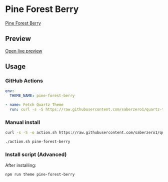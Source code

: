 # Pine Forest Berry

[Pine Forest Berry](#)

## Preview

[Open live preview](https://quartz-themes.github.io/pine-forest-berry/)

## Usage

### GitHub Actions

```yaml
env:
  THEME_NAME: pine-forest-berry
```

```yaml
- name: Fetch Quartz Theme
  run: curl -s -S https://raw.githubusercontent.com/saberzero1/quartz-themes/master/action.sh | bash -s -- $THEME_NAME
```

### Manual install

```bash
curl -s -S -o action.sh https://raw.githubusercontent.com/saberzero1/quartz-themes/master/action.sh

./action.sh pine-forest-berry
```

### Install script (Advanced)

After installing:

```bash
npm run theme pine-forest-berry
```
